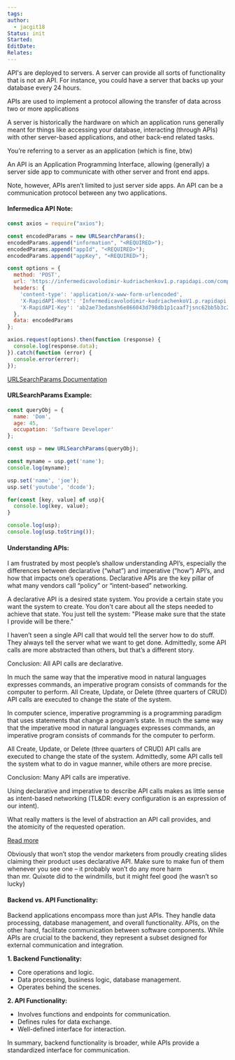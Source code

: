 ```yaml
---
tags: 
author:
  - jacgit18
Status: init
Started: 
EditDate: 
Relates:
---
```

API's are deployed to servers. A server can provide all sorts of functionality that is not an API. For instance, you could have a server that backs up your database every 24 hours.



APIs are used to implement a protocol allowing the transfer of data across two or more applications

A server is historically the hardware on which an application runs generally meant for things like accessing your database, interacting (through APIs) with other server-based applications, and other back-end related tasks.

You’re referring to a server as an application (which is fine, btw)

An API is an Application Programming Interface, allowing (generally) a server side app to communicate with other server and front end apps.

Note, however, APIs aren’t limited to just server side apps. An API can be a communication protocol between any two applications.
#### **Infermedica API Note:**

```javascript
const axios = require("axios");

const encodedParams = new URLSearchParams();
encodedParams.append("information", "<REQUIRED>");
encodedParams.append("appId", "<REQUIRED>");
encodedParams.append("appKey", "<REQUIRED>");

const options = {
  method: 'POST',
  url: 'https://infermedicavolodimir-kudriachenkov1.p.rapidapi.com/computeDiagnosis',
  headers: {
    'content-type': 'application/x-www-form-urlencoded',
    'X-RapidAPI-Host': 'Infermedicavolodimir-kudriachenkoV1.p.rapidapi.com',
    'X-RapidAPI-Key': 'ab2ae73edamsh6e866043d798db1p1caaf7jsnc62bb5b3c241'
  },
  data: encodedParams
};

axios.request(options).then(function (response) {
  console.log(response.data);
}).catch(function (error) {
  console.error(error);
});
```

[URLSearchParams Documentation](https://developer.mozilla.org/en-US/docs/Web/API/URLSearchParams)

#### **URLSearchParams Example:**

```javascript
const queryObj = {
  name: 'Dom',
  age: 45,
  occupation: 'Software Developer'
};

const usp = new URLSearchParams(queryObj);

const myname = usp.get('name');
console.log(myname);

usp.set('name', 'joe');
usp.set('youtube', 'dcode');

for(const [key, value] of usp){
  console.log(key, value);
}

console.log(usp);
console.log(usp.toString());
```

#### **Understanding APIs:**


I am frustrated by most people’s shallow understanding API’s, especially the differences between declarative (“what”) and imperative (“how”) API’s, and how that impacts one’s operations. Declarative APIs are the key pillar of what many vendors call “policy” or “intent-based” networking. 

A declarative API is a desired state system. You provide a certain state you want the system to create. You don't care about all the steps needed to achieve that state. You just tell the system: "Please make sure that the state I provide will be there." 

I haven’t seen a single API call that would tell the server how to do stuff. They always tell the server what we want to get done. Admittedly, some API calls are more abstracted than others, but that’s a different story. 

Conclusion: All API calls are declarative. 

In much the same way that the imperative mood in natural languages expresses commands, an imperative program consists of commands for the computer to perform. All Create, Update, or Delete (three quarters of CRUD) API calls are executed to change the state of the system. 

In computer science, imperative programming is a programming paradigm that uses statements that change a program’s state. In much the same way that the imperative mood in natural languages expresses commands, an imperative program consists of commands for the computer to perform. 

All Create, Update, or Delete (three quarters of CRUD) API calls are executed to change the state of the system. Admittedly, some API calls tell the system what to do in vague manner, while others are more precise. 

Conclusion: Many API calls are imperative. 

Using declarative and imperative to describe API calls makes as little sense as intent-based networking (TL&DR: every configuration is an expression of our intent). 

What really matters is the level of abstraction an API call provides, and the atomicity of the requested operation. 


[Read more](https://blog.ipspace.net/2019/04/rest-api-is-not-transactional.html)

Obviously that won’t stop the vendor marketers from proudly creating slides claiming their product uses declarative API. Make sure to make fun of them whenever you see one – it probably won’t do any more harm than mr. Quixote did to the windmills, but it might feel good (he wasn’t so lucky)


#### **Backend vs. API Functionality:**

Backend applications encompass more than just APIs. They handle data processing, database management, and overall functionality. APIs, on the other hand, facilitate communication between software components. While APIs are crucial to the backend, they represent a subset designed for external communication and integration.

**1. Backend Functionality:**
- Core operations and logic.
- Data processing, business logic, database management.
- Operates behind the scenes.

**2. API Functionality:**
- Involves functions and endpoints for communication.
- Defines rules for data exchange.
- Well-defined interface for interaction.

In summary, backend functionality is broader, while APIs provide a standardized interface for communication.

